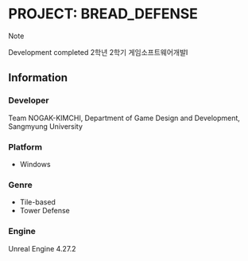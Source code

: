 # PROJECT: BREAD_DEFENSE

> [!NOTE]
> Development completed
> 2학년 2학기 게임소프트웨어개발I

## Information

### Developer
Team NOGAK-KIMCHI, Department of Game Design and Development, Sangmyung University

### Platform
- Windows

### Genre
- Tile-based
- Tower Defense

### Engine
Unreal Engine 4.27.2


